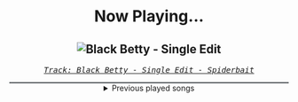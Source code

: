<div align="center"> 
<h1>Now Playing...</h1>

![Black Betty - Single Edit](https://i.scdn.co/image/ab67616d00001e02e49d8e4b88b70ac7fc3cc31c)
--
_<samp><a href="https://open.spotify.com/track/7uSsHbBFFAnkRQR1rDwP3L">Track: Black Betty - Single Edit - Spiderbait</a></samp>_

<div style="border: 1px #4B5054 solid"></div>
<details>
  <summary>
    Previous played songs
  </summary>
  <table>
    <thead>
      <tr>
        <th>
          Artist
        </th>
        <th>
          Song
        </th>
        <th>
          Link
        </th>
      </tr>
    </thead>
    <tbody>
      <tr><td>Spiderbait</td><td>Black Betty - Single Edit</td><td><a href="https://open.spotify.com/track/7uSsHbBFFAnkRQR1rDwP3L">https://open.spotify.com/track/7uSsHbBFFAnkRQR1rDwP3L</a></td></tr><tr><td>Don Omar</td><td>Bandoleros</td><td><a href="https://open.spotify.com/track/2pr7niU3YfbVMQZxzsXubr">https://open.spotify.com/track/2pr7niU3YfbVMQZxzsXubr</a></td></tr><tr><td>David Banner</td><td>Like A Pimp</td><td><a href="https://open.spotify.com/track/0DW5anNzTO7h0OlKqFsVQ6">https://open.spotify.com/track/0DW5anNzTO7h0OlKqFsVQ6</a></td></tr><tr><td>Black Eyed Peas</td><td>Pump It</td><td><a href="https://open.spotify.com/track/2ygMBIctKIAfbEBcT9065L">https://open.spotify.com/track/2ygMBIctKIAfbEBcT9065L</a></td></tr><tr><td>Chamillionaire</td><td>Ridin'</td><td><a href="https://open.spotify.com/track/3kZoay4ANo86ehb6s4RwS9">https://open.spotify.com/track/3kZoay4ANo86ehb6s4RwS9</a></td></tr><tr><td>Ludacris</td><td>Act A Fool</td><td><a href="https://open.spotify.com/track/28mv40MzspRZn0PBcO2itT">https://open.spotify.com/track/28mv40MzspRZn0PBcO2itT</a></td></tr><tr><td>Brian Tyler</td><td>Mustang Nismo</td><td><a href="https://open.spotify.com/track/1KFg8BWCMwBRmDbEUdorty">https://open.spotify.com/track/1KFg8BWCMwBRmDbEUdorty</a></td></tr><tr><td>Don Omar</td><td>Conteo</td><td><a href="https://open.spotify.com/track/1hAdFL0nX23YcYxjJ02yxs">https://open.spotify.com/track/1hAdFL0nX23YcYxjJ02yxs</a></td></tr><tr><td>Teriyaki Boyz</td><td>Tokyo Drift (Fast & Furious) - From "The Fast And The Furious: Tokyo Drift" Soundtrack</td><td><a href="https://open.spotify.com/track/0upFohXrGxIIAjyaJmCkMU">https://open.spotify.com/track/0upFohXrGxIIAjyaJmCkMU</a></td></tr><tr><td>Spiderbait</td><td>Black Betty - Single Edit</td><td><a href="https://open.spotify.com/track/7uSsHbBFFAnkRQR1rDwP3L">https://open.spotify.com/track/7uSsHbBFFAnkRQR1rDwP3L</a></td></tr><tr><td>Don Omar</td><td>Bandoleros</td><td><a href="https://open.spotify.com/track/2pr7niU3YfbVMQZxzsXubr">https://open.spotify.com/track/2pr7niU3YfbVMQZxzsXubr</a></td></tr><tr><td>David Banner</td><td>Like A Pimp</td><td><a href="https://open.spotify.com/track/0DW5anNzTO7h0OlKqFsVQ6">https://open.spotify.com/track/0DW5anNzTO7h0OlKqFsVQ6</a></td></tr><tr><td>Black Eyed Peas</td><td>Pump It</td><td><a href="https://open.spotify.com/track/2ygMBIctKIAfbEBcT9065L">https://open.spotify.com/track/2ygMBIctKIAfbEBcT9065L</a></td></tr><tr><td>Chamillionaire</td><td>Ridin'</td><td><a href="https://open.spotify.com/track/3kZoay4ANo86ehb6s4RwS9">https://open.spotify.com/track/3kZoay4ANo86ehb6s4RwS9</a></td></tr><tr><td>Ludacris</td><td>Act A Fool</td><td><a href="https://open.spotify.com/track/28mv40MzspRZn0PBcO2itT">https://open.spotify.com/track/28mv40MzspRZn0PBcO2itT</a></td></tr><tr><td>Brian Tyler</td><td>Mustang Nismo</td><td><a href="https://open.spotify.com/track/1KFg8BWCMwBRmDbEUdorty">https://open.spotify.com/track/1KFg8BWCMwBRmDbEUdorty</a></td></tr><tr><td>Don Omar</td><td>Conteo</td><td><a href="https://open.spotify.com/track/1hAdFL0nX23YcYxjJ02yxs">https://open.spotify.com/track/1hAdFL0nX23YcYxjJ02yxs</a></td></tr><tr><td>Teriyaki Boyz</td><td>Tokyo Drift (Fast & Furious) - From "The Fast And The Furious: Tokyo Drift" Soundtrack</td><td><a href="https://open.spotify.com/track/0upFohXrGxIIAjyaJmCkMU">https://open.spotify.com/track/0upFohXrGxIIAjyaJmCkMU</a></td></tr><tr><td>Don Omar</td><td>Conteo</td><td><a href="https://open.spotify.com/track/1hAdFL0nX23YcYxjJ02yxs">https://open.spotify.com/track/1hAdFL0nX23YcYxjJ02yxs</a></td></tr><tr><td>Ludacris</td><td>Act A Fool</td><td><a href="https://open.spotify.com/track/28mv40MzspRZn0PBcO2itT">https://open.spotify.com/track/28mv40MzspRZn0PBcO2itT</a></td></tr>
    </tbody>
  </table>
</details>

</div>
